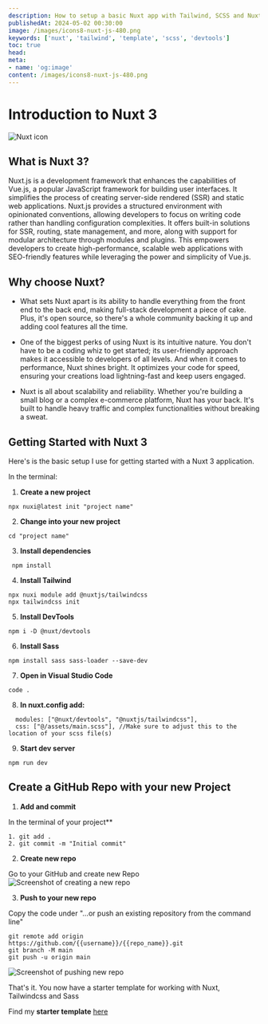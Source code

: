 ```yaml
--- 
description: How to setup a basic Nuxt app with Tailwind, SCSS and Nuxt DevTools.
publishedAt: 2024-05-02 00:30:00
image: /images/icons8-nuxt-js-480.png
keywords: ['nuxt', 'tailwind', 'template', 'scss', 'devtools']
toc: true
head:
meta:
- name: 'og:image'
content: /images/icons8-nuxt-js-480.png
---
```


# Introduction to Nuxt 3
<div class="image-container flex justify-start">
<img src="/images/icons8-nuxt-js-480.png" alt="Nuxt icon" class="top-blog-image not-prose"/>
</div>




## What is Nuxt 3?


Nuxt.js is a development framework that enhances the capabilities of Vue.js, a popular JavaScript framework for building user interfaces. It simplifies the process of creating server-side rendered (SSR) and static web applications. Nuxt.js provides a structured environment with opinionated conventions, allowing developers to focus on writing code rather than handling configuration complexities. It offers built-in solutions for SSR, routing, state management, and more, along with support for modular architecture through modules and plugins. This empowers developers to create high-performance, scalable web applications with SEO-friendly features while leveraging the power and simplicity of Vue.js.

## Why choose Nuxt?

- What sets Nuxt apart is its ability to handle everything from the front end to the back end, making full-stack development a piece of cake. Plus, it's open source, so there's a whole community backing it up and adding cool features all the time.

- One of the biggest perks of using Nuxt is its intuitive nature. You don't have to be a coding whiz to get started; its user-friendly approach makes it accessible to developers of all levels. And when it comes to performance, Nuxt shines bright. It optimizes your code for speed, ensuring your creations load lightning-fast and keep users engaged.

- Nuxt is all about scalability and reliability. Whether you're building a small blog or a complex e-commerce platform, Nuxt has your back. It's built to handle heavy traffic and complex functionalities without breaking a sweat.

## Getting Started with Nuxt 3

Here's is the  basic setup  I use for getting started with a  Nuxt 3 application.

In the terminal:
1. **Create a new project**
```console
npx nuxi@latest init "project name"
```

2. **Change into your new project** 
```console
cd "project name"
```

3. **Install dependencies**
```console
 npm install
 ```

 4. **Install Tailwind**
 ```console
 npx nuxi module add @nuxtjs/tailwindcss
 npx tailwindcss init
 ```


 5. **Install DevTools**
 ```console
 npm i -D @nuxt/devtools
 ```

 6. **Install Sass**
 ```console
 npm install sass sass-loader --save-dev
 ```

 7.  **Open in Visual Studio Code**
 ```console
code .
```



 8. **In nuxt.config add:** 
```console
  modules: ["@nuxt/devtools", "@nuxtjs/tailwindcss"],
  css: ["@/assets/main.scss"], //Make sure to adjust this to the location of your scss file(s)
  ```
 

9. **Start dev server**
```console
npm run dev
```




## Create a GitHub Repo with your new Project

1. **Add and commit**

In the terminal of your project**
```console
1. git add .
2. git commit -m "Initial commit"
```

2. **Create new repo**

Go to your GitHub and create new Repo
![Screenshot of creating a new repo](/images/new-repo.png)

3. **Push to your new repo**

Copy  the code under "…or push an existing repository from the command line"
```console
git remote add origin https://github.com/{{username}}/{{repo_name}}.git
git branch -M main
git push -u origin main
```
![Screenshot of pushing new repo](/images/push-repo.png)

 That's it. You now have a starter template for working with Nuxt, Tailwindcss and Sass

Find my **starter template** [here](https://github.com/jmcclung3509/nuxt-template)
 

